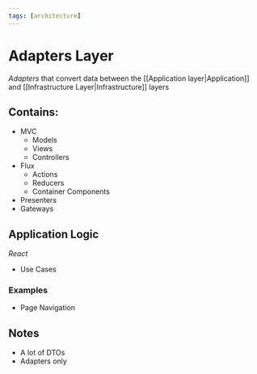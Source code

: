 ```yaml
---
tags: [architecture]
---
```


# Adapters Layer

_Adapters_ that convert data between the [[Application layer|Application]] and [[Infrastructure Layer|Infrastructure]] layers


## Contains:
- MVC 
	- Models
	- Views 
	- Controllers
- Flux
	- Actions
	- Reducers
	- Container Components
- Presenters
- Gateways


## Application Logic

_React_

- Use Cases

### Examples
- Page Navigation

## Notes
- A lot of DTOs
- Adapters only